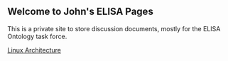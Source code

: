 ## Welcome to John's ELISA Pages

This is a private site to store discussion documents, mostly for the ELISA Ontology task force.

[Linux Architecture](LinuxArchitecture.md)
